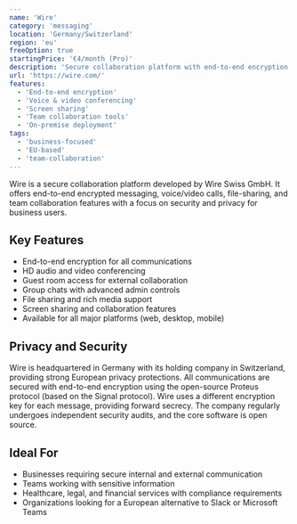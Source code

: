 ```yaml
---
name: 'Wire'
category: 'messaging'
location: 'Germany/Switzerland'
region: 'eu'
freeOption: true
startingPrice: '€4/month (Pro)'
description: 'Secure collaboration platform with end-to-end encryption for messaging, calls, and file sharing.'
url: 'https://wire.com/'
features:
  - 'End-to-end encryption'
  - 'Voice & video conferencing'
  - 'Screen sharing'
  - 'Team collaboration tools'
  - 'On-premise deployment'
tags:
  - 'business-focused'
  - 'EU-based'
  - 'team-collaboration'
---
```


Wire is a secure collaboration platform developed by Wire Swiss GmbH. It offers end-to-end encrypted messaging, voice/video calls, file-sharing, and team collaboration features with a focus on security and privacy for business users.

## Key Features

- End-to-end encryption for all communications
- HD audio and video conferencing
- Guest room access for external collaboration
- Group chats with advanced admin controls
- File sharing and rich media support
- Screen sharing and collaboration features
- Available for all major platforms (web, desktop, mobile)

## Privacy and Security

Wire is headquartered in Germany with its holding company in Switzerland, providing strong European privacy protections. All communications are secured with end-to-end encryption using the open-source Proteus protocol (based on the Signal protocol). Wire uses a different encryption key for each message, providing forward secrecy. The company regularly undergoes independent security audits, and the core software is open source.

## Ideal For

- Businesses requiring secure internal and external communication
- Teams working with sensitive information
- Healthcare, legal, and financial services with compliance requirements
- Organizations looking for a European alternative to Slack or Microsoft Teams
